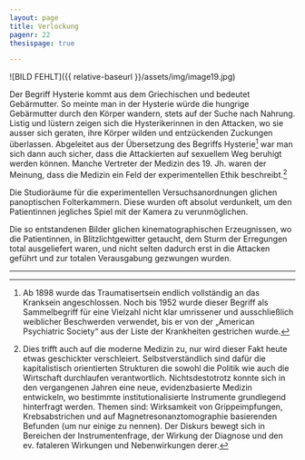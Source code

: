 ```yaml
---
layout: page
title: Verlockung
pagenr: 22
thesispage: true

---
```

![BILD FEHLT]({{ relative-baseurl }}/assets/img/image19.jpg)

Der Begriff Hysterie kommt aus dem Griechischen und bedeutet Gebärmutter. So meinte man in der Hysterie würde die hungrige Gebärmutter durch den Körper wandern, stets auf der Suche nach Nahrung. Listig und lüstern zeigen sich die Hysterikerinnen in den Attacken, wo sie ausser sich geraten, ihre Körper wilden und entzückenden Zuckungen überlassen. Abgeleitet aus der Übersetzung des Begriffs Hysterie[^17] war man sich dann auch sicher, dass die Attackierten auf sexuellem Weg beruhigt werden können. Manche Vertreter der Medizin des 19. Jh. waren der Meinung, dass die Medizin ein Feld der experimentellen Ethik beschreibt.[^18]

Die Studioräume für die experimentellen Versuchsanordnungen glichen panoptischen Folterkammern. Diese wurden oft absolut verdunkelt, um den Patientinnen jegliches Spiel mit der Kamera zu verunmöglichen.

Die so entstandenen Bilder glichen kinematographischen Erzeugnissen, wo die Patientinnen, in Blitzlichtgewitter getaucht, dem Sturm der Erregungen total ausgeliefert waren, und nicht selten dadurch erst in die Attacken geführt und zur totalen Verausgabung gezwungen wurden.

---

[^17]:
	Ab 1898 wurde das Traumatisertsein endlich vollständig an das Kranksein angeschlossen. Noch bis 1952 wurde dieser Begriff als Sammelbegriff für eine Vielzahl nicht klar umrissener und ausschließlich weiblicher Beschwerden verwendet, bis er von der „American Psychiatric Society“ aus der Liste der Krankheiten gestrichen wurde.

[^18]:
	Dies trifft auch auf die moderne Medizin zu, nur wird dieser Fakt heute etwas geschickter verschleiert. Selbstverständlich sind dafür die kapitalistisch orientierten Strukturen die sowohl die Politik wie auch die Wirtschaft durchlaufen verantwortlich. Nichtsdestotrotz konnte sich in den vergangenen Jahren eine neue, evidenzbasierte Medizin entwickeln, wo bestimmte institutionalisierte Instrumente grundlegend hinterfragt werden. Themen sind: Wirksamkeit von Grippeimpfungen, Krebsabstrichen und auf Magnetresonanztomographie basierenden Befunden (um nur einige zu nennen). Der Diskurs bewegt sich in Bereichen der Instrumentenfrage, der Wirkung der Diagnose und den ev. fataleren Wirkungen und Nebenwirkungen derer.

